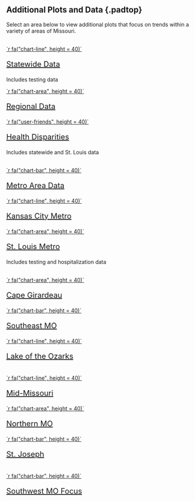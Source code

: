 ## Additional Plots and Data {.padtop}
Select an area below to view additional plots that focus on trends within a variety of areas of Missouri.

<br>

<div class="row">
  <div class="column">
  <a href="about.html">`r fa("chart-line", height = 40)`</i>
  <br><p style="font-size:20px">Statewide Data</p></a><p>Includes testing data</p></div>
  <div class="column">
  <a href="about.html">`r fa("chart-area", height = 40)`</i>
  <br><p style="font-size:20px">Regional Data</p></a></div>
  <div class="column">
  <a href="about.html">`r fa("user-friends", height = 40)`</i>
  <br><p style="font-size:20px">Health Disparities</p></a><p>Includes statewide and St. Louis data</p></div>
</div>

<br>

<div class="row">
  <div class="column">
  <a href="about.html">`r fa("chart-bar", height = 40)`</i>
  <br><p style="font-size:20px">Metro Area Data</p></a></div>
  <div class="column">
  <a href="about.html">`r fa("chart-line", height = 40)`</i>
  <br><p style="font-size:20px">Kansas City Metro</p></a></div>
  <div class="column">
  <a href="about.html">`r fa("chart-area", height = 40)`</i>
  <br><p style="font-size:20px">St. Louis Metro</p></a><p>Includes testing and hospitalization data</p></div>
</div>

<br>

<div class="row">
  <div class="column">
  <a href="about.html">`r fa("chart-area", height = 40)`</i>
  <br><p style="font-size:20px">Cape Girardeau</p></a></div>
  <div class="column">
  <a href="about.html">`r fa("chart-bar", height = 40)`</i>
  <br><p style="font-size:20px">Southeast MO</p></a></div>
  <div class="column">
  <a href="about.html">`r fa("chart-line", height = 40)`</i>
  <br><p style="font-size:20px">Lake of the Ozarks</p></a></div>
</div>

<br>

<div class="row">
  <div class="column">
  <a href="about.html">`r fa("chart-line", height = 40)`</i>
  <br><p style="font-size:20px">Mid-Missouri</p></a></div>
  <div class="column">
  <a href="about.html">`r fa("chart-area", height = 40)`</i>
  <br><p style="font-size:20px">Northern MO</p></a></div>
  <div class="column">
  <a href="about.html">`r fa("chart-bar", height = 40)`</i>
  <br><p style="font-size:20px">St. Joseph</p></a></div>
</div>

<br>

<div class="row">
  <div class="column">
  <a href="about.html">`r fa("chart-bar", height = 40)`</i>
  <br><p style="font-size:20px">Southwest MO Focus</p></a></div>
  <div class="column"></div>
  <div class="column"></div>
</div>
